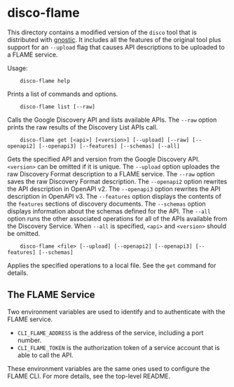 # disco-flame

This directory contains a modified version of the `disco` tool that is
distributed with [gnostic](https://github.com/googleapis/gnostic). It includes
all the features of the original tool plus support for an `--upload` flag that
causes API descriptions to be uploaded to a FLAME service.

Usage:

        disco-flame help

Prints a list of commands and options.

        disco-flame list [--raw]

Calls the Google Discovery API and lists available APIs. The `--raw` option
prints the raw results of the Discovery List APIs call.

        disco-flame get [<api>] [<version>] [--upload] [--raw] [--openapi2] [--openapi3] [--features] [--schemas] [--all]

Gets the specified API and version from the Google Discovery API. `<version>`
can be omitted if it is unique. The `--upload` option uploades the raw
Discovery Format description to a FLAME service. The `--raw` option saves the
raw Discovery Format description. The `--openapi2` option rewrites the API
description in OpenAPI v2. The `--openapi3` option rewrites the API description
in OpenAPI v3. The `--features` option displays the contents of the `features`
sections of discovery documents. The `--schemas` option displays information
about the schemas defined for the API. The `--all` option runs the other
associated operations for all of the APIs available from the Discovery Service.
When `--all` is specified, `<api>` and `<version>` should be omitted.

        disco-flame <file> [--upload] [--openapi2] [--openapi3] [--features] [--schemas]

Applies the specified operations to a local file. See the `get` command for
details.

## The FLAME Service

Two environment variables are used to identify and to authenticate with the
FLAME service.

- `CLI_FLAME_ADDRESS` is the address of the service, including a port number.
- `CLI_FLAME_TOKEN` is the authorization token of a service account that is
  able to call the API.

These environment variables are the same ones used to configure the FLAME CLI.
For more details, see the top-level README.

